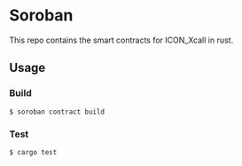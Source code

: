 # Soroban

This repo contains the smart contracts for ICON_Xcall in rust.

## Usage

### Build

```shell
$ soroban contract build
```

### Test

```shell
$ cargo test
```
